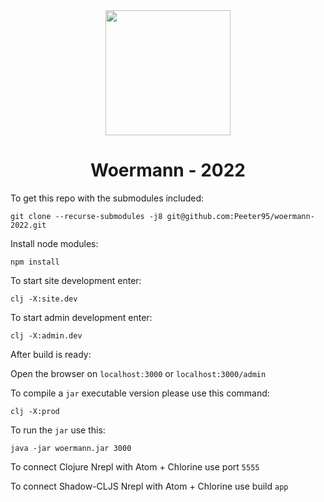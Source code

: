 <div align="center">
    <img width="200" src="https://github.com/Peeter95/woermann-2022/blob/main/resources/public/images/logo.png?raw=true">
    <h1>Woermann - 2022</h1>
</div>

To get this repo with the submodules included:

    git clone --recurse-submodules -j8 git@github.com:Peeter95/woermann-2022.git

Install node modules:

    npm install

To start site development enter:

    clj -X:site.dev

To start admin development enter:

    clj -X:admin.dev

After build is ready:

Open the browser on `localhost:3000` or `localhost:3000/admin`

To compile a `jar` executable version please use this command:

    clj -X:prod

To run the `jar` use this:

    java -jar woermann.jar 3000

To connect Clojure Nrepl with Atom + Chlorine use port `5555`

To connect Shadow-CLJS Nrepl with Atom + Chlorine use build `app`
